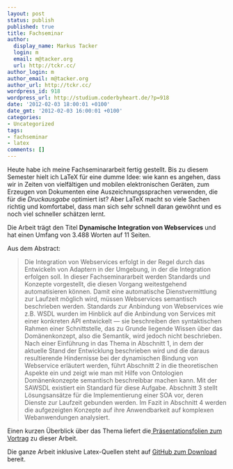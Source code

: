 ```yaml
---
layout: post
status: publish
published: true
title: Fachseminar
author:
  display_name: Markus Tacker
  login: m
  email: m@tacker.org
  url: http://tckr.cc/
author_login: m
author_email: m@tacker.org
author_url: http://tckr.cc/
wordpress_id: 918
wordpress_url: http://studium.coderbyheart.de/?p=918
date: '2012-02-03 18:00:01 +0100'
date_gmt: '2012-02-03 16:00:01 +0100'
categories:
- Uncategorized
tags:
- fachseminar
- latex
comments: []
---
```

<p>Heute habe ich meine Fachseminararbeit fertig gestellt. Bis zu diesem Semester hielt ich LaTeX für eine dumme Idee: wie kann es angehen, dass wir in Zeiten von vielfältigen und mobilen elektronischen Geräten, zum Erzeugen von Dokumenten eine Auszeichnungssprachen verwenden, die für die <em>Druckausgabe</em> optimiert ist? Aber LaTeX macht so viele Sachen richtig und komfortabel, dass man sich sehr schnell daran gewöhnt und es noch viel schneller schätzen lernt.</p>
<p>Die Arbeit trägt den Titel <strong>Dynamische Integration von Webservices</strong> und hat einen Umfang von 3.488 Worten auf 11 Seiten.</p>
<p>Aus dem Abstract:</p>
<blockquote><p>Die Integration von Webservices erfolgt in der Regel durch das Entwickeln von Adaptern in der Umgebung, in der die Integration erfolgen soll. In dieser Fachseminararbeit werden Standards und Konzepte vorgestellt, die diesen Vorgang weitestgehend automatisieren können. Damit eine automatische Dienstvermittlung zur Laufzeit möglich wird, müssen Webservices semantisch beschrieben werden. Standards zur Anbindung von Webservices wie z.B. WSDL wurden im Hinblick auf die Anbindung von Services mit einer konkreten API entwickelt — sie beschreiben den syntaktischen Rahmen einer Schnittstelle, das zu Grunde liegende Wissen über das Domänenkonzept, also die Semantik, wird jedoch nicht beschrieben. Nach einer Einführung in das Thema in Abschnitt 1, in dem der aktuelle Stand der Entwicklung beschrieben wird und die daraus resultierende Hindernisse bei der dynamischen Bindung von Webservice erläutert werden, führt Abschnitt 2 in die theoretischen Aspekte ein und zeigt wie man mit Hilfe von Ontologien Domänenkonzepte semantisch beschreibbar machen kann. Mit der SAWSDL existiert ein Standard für diese Aufgabe. Abschnitt 3 stellt Lösungsansätze für die Implementierung einer SOA vor, deren Dienste zur Laufzeit gebunden werden. Im Fazit in Abschnitt 4 werden die aufgezeigten Konzepte auf ihre Anwendbarkeit auf komplexen Webanwendungen analysiert.</p></blockquote>
<p>Einen kurzen Überblick über das Thema liefert die<a href="http://studium.coderbyheart.de/vortrag-fachseminar"> Präsentationsfolien zum Vortrag</a> zu dieser Arbeit.</p>
<p>Die ganze Arbeit inklusive Latex-Quellen steht auf <a href="https://github.com/tacker/fachseminar">GitHub zum Download</a> bereit.</p>
<p>&nbsp;</p>
